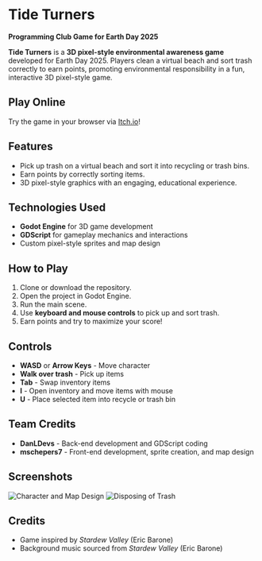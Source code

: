 # Tide Turners
 **Programming Club Game for Earth Day 2025**

**Tide Turners** is a **3D pixel-style environmental awareness game** developed for Earth Day 2025. Players clean a virtual beach and sort trash correctly to earn points, promoting environmental responsibility in a fun, interactive 3D pixel-style game.

## Play Online
Try the game in your browser via [Itch.io](https://danldevs.itch.io/tide-turners)!

## Features
* Pick up trash on a virtual beach and sort it into recycling or trash bins.
* Earn points by correctly sorting items.
* 3D pixel-style graphics with an engaging, educational experience.

## Technologies Used
* **Godot Engine** for 3D game development
* **GDScript** for gameplay mechanics and interactions
* Custom pixel-style sprites and map design

## How to Play
1. Clone or download the repository.
2. Open the project in Godot Engine.
3. Run the main scene.
4. Use **keyboard and mouse controls** to pick up and sort trash.
5. Earn points and try to maximize your score!

## Controls
* **WASD** or **Arrow Keys** - Move character
* **Walk over trash** - Pick up items
* **Tab** - Swap inventory items
* **I** - Open inventory and move items with mouse
* **U** - Place selected item into recycle or trash bin

## Team Credits
* **DanLDevs** - Back-end development and GDScript coding
* **mschepers7** - Front-end development, sprite creation, and map design

## Screenshots
![Character and Map Design](https://github.com/user-attachments/assets/2e5f5e5b-3c86-4e3e-b00f-cf55d6d9c899)
![Disposing of Trash](https://github.com/user-attachments/assets/b88a93c6-ab78-44d8-ab5a-448518654a9a)

## Credits
* Game inspired by *Stardew Valley* (Eric Barone)
* Background music sourced from *Stardew Valley* (Eric Barone)

